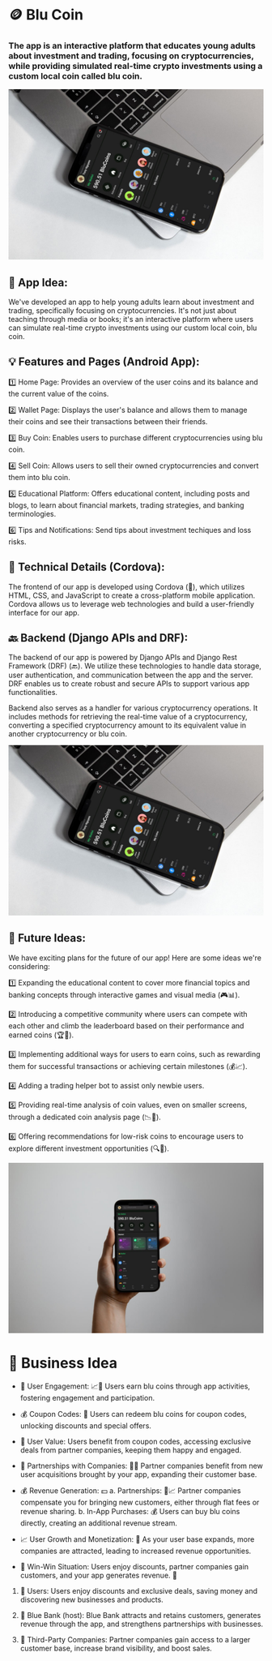 # 🪙 Blu Coin

### The app is an interactive platform that educates young adults about investment and trading, focusing on cryptocurrencies, while providing simulated real-time crypto investments using a custom local coin called blu coin.



![](https://github.com/Revisto/wafer-app/blob/master/img/mk.jpg?raw=true)

## 📱 App Idea:
We've developed an app to help young adults learn about investment and trading, specifically focusing on cryptocurrencies. It's not just about teaching through media or books; it's an interactive platform where users can simulate real-time crypto investments using our custom local coin, blu coin.

## 💡 Features and Pages (Android App):
1️⃣ Home Page: Provides an overview of the user coins and its balance and the current value of the coins.

2️⃣ Wallet Page: Displays the user's balance and allows them to manage their coins and see their transactions between their friends.

3️⃣ Buy Coin: Enables users to purchase different cryptocurrencies using blu coin.

4️⃣ Sell Coin: Allows users to sell their owned cryptocurrencies and convert them into blu coin.

5️⃣ Educational Platform: Offers educational content, including posts and blogs, to learn about financial markets, trading strategies, and banking terminologies.

6️⃣ Tips and Notifications: Send tips about investment techiques and loss risks.

## 🔧 Technical Details (Cordova):
The frontend of our app is developed using Cordova (🔌), which utilizes HTML, CSS, and JavaScript to create a cross-platform mobile application. Cordova allows us to leverage web technologies and build a user-friendly interface for our app.

## 🔙 Backend (Django APIs and DRF):
The backend of our app is powered by Django APIs and Django Rest Framework (DRF) (🔙). We utilize these technologies to handle data storage, user authentication, and communication between the app and the server. DRF enables us to create robust and secure APIs to support various app functionalities.

Backend also serves as a handler for various cryptocurrency operations. It includes methods for retrieving the real-time value of a cryptocurrency, converting a specified cryptocurrency amount to its equivalent value in another cryptocurrency or blu coin.


![](https://github.com/Revisto/wafer-app/blob/master/img/mk.jpg?raw=true)


## 🚀 Future Ideas:
We have exciting plans for the future of our app! Here are some ideas we're considering:

1️⃣ Expanding the educational content to cover more financial topics and banking concepts through interactive games and visual media (🎮📊).

2️⃣ Introducing a competitive community where users can compete with each other and climb the leaderboard based on their performance and earned coins (🏆🤝).

3️⃣ Implementing additional ways for users to earn coins, such as rewarding them for successful transactions or achieving certain milestones (💰📈).

4️⃣ Adding a trading helper bot to assist only newbie users.

5️⃣ Providing real-time analysis of coin values, even on smaller screens, through a dedicated coin analysis page (📉📱).

6️⃣ Offering recommendations for low-risk coins to encourage users to explore different investment opportunities (🔍💼).


![](https://github.com/Revisto/wafer-app/blob/master/img/mk2.jpg?raw=true)

# 🤝 Business Idea

- 💼 User Engagement: 📈💙 Users earn blu coins through app activities, fostering engagement and participation.

- 💰 Coupon Codes: 💸 Users can redeem blu coins for coupon codes, unlocking discounts and special offers.

- 👥 User Value: Users benefit from coupon codes, accessing exclusive deals from partner companies, keeping them happy and engaged.

- 🤝 Partnerships with Companies: 🏢🤝 Partner companies benefit from new user acquisitions brought by your app, expanding their customer base.

- 💰 Revenue Generation: 💵
a. Partnerships: 💼📈 Partner companies compensate you for bringing new customers, either through flat fees or revenue sharing.
b. In-App Purchases: 💰 Users can buy blu coins directly, creating an additional revenue stream.

- 📈 User Growth and Monetization: 🚀 As your user base expands, more companies are attracted, leading to increased revenue opportunities.

- 🎉 Win-Win Situation: Users enjoy discounts, partner companies gain customers, and your app generates revenue. 🙌

1. 🎉 Users: Users enjoy discounts and exclusive deals, saving money and discovering new businesses and products.

2. 🎉 Blue Bank (host): Blue Bank attracts and retains customers, generates revenue through the app, and strengthens partnerships with businesses.

3. 🎉 Third-Party Companies: Partner companies gain access to a larger customer base, increase brand visibility, and boost sales.
